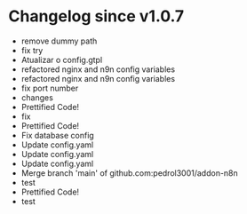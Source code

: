 # Changelog since v1.0.7
- remove dummy path 
- fix try 
- Atualizar o config.gtpl 
- refactored nginx and n9n config variables 
- refactored nginx and n9n config variables 
- fix port number 
- changes 
- Prettified Code! 
- fix 
- Prettified Code! 
- Fix database config 
- Update config.yaml 
- Update config.yaml 
- Update config.yaml 
- Merge branch 'main' of github.com:pedrol3001/addon-n8n 
- test 
- Prettified Code! 
- test 
